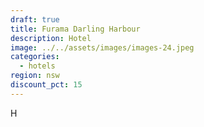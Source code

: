 ```yaml
---
draft: true
title: Furama Darling Harbour
description: Hotel
image: ../../assets/images/images-24.jpeg
categories:
  - hotels
region: nsw
discount_pct: 15
---
```

H
